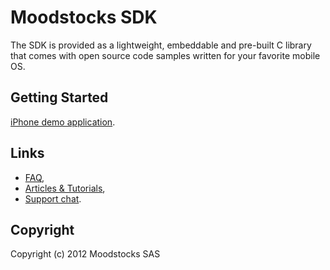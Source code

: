 # Moodstocks SDK

The SDK is provided as a lightweight, embeddable and pre-built C library that comes with open source code samples written for your favorite mobile OS.

## Getting Started

[iPhone demo application](https://github.com/Moodstocks/moodstocks-sdk/tree/master/sample/iphone/arsample).

## Links

*   [FAQ](https://github.com/Moodstocks/moodstocks-sdk/wiki/faq),
*   [Articles & Tutorials](https://github.com/Moodstocks/moodstocks-sdk/wiki/articles),
*   [Support chat](http://moodstocks.campfirenow.com/2416e).

## Copyright

Copyright (c) 2012 Moodstocks SAS
